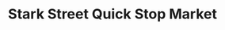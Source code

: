 ---
title: "Stark Street Quick Stop Market"
url: /portland/stark-street-quick-stop-market/
shop: Lebensmittel
---